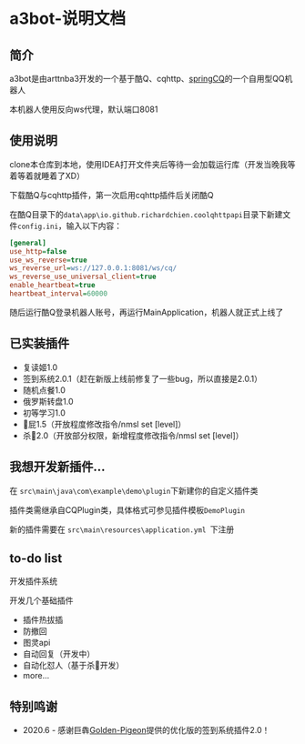 # a3bot-说明文档
## 简介
a3bot是由arttnba3开发的一个基于酷Q、cqhttp、[springCQ](https://github.com/lz1998/Spring-CQ)的一个自用型QQ机器人

本机器人使用反向ws代理，默认端口8081

## 使用说明
clone本仓库到本地，使用IDEA打开文件夹后等待一会加载运行库（开发当晚我等着等着就睡着了XD）

下载酷Q与cqhttp插件，第一次启用cqhttp插件后关闭酷Q

在酷Q目录下的```data\app\io.github.richardchien.coolqhttpapi```目录下新建文件```config.ini```，输入以下内容：

```ini
[general]
use_http=false
use_ws_reverse=true
ws_reverse_url=ws://127.0.0.1:8081/ws/cq/
ws_reverse_use_universal_client=true
enable_heartbeat=true
heartbeat_interval=60000
```

随后运行酷Q登录机器人账号，再运行MainApplication，机器人就正式上线了

## 已实装插件
- 复读姬1.0
- 签到系统2.0.1（赶在新版上线前修复了一些bug，所以直接是2.0.1）
- 随机点餐1.0
- 俄罗斯转盘1.0
- 初等学习1.0
- 🌈屁1.5（开放程度修改指令/nmsl set [level]）
- 杀🐎2.0（开放部分权限，新增程度修改指令/nmsl set [level]）

## 我想开发新插件...

在 ```src\main\java\com\example\demo\plugin```下新建你的自定义插件类

插件类需继承自CQPlugin类，具体格式可参见插件模板```DemoPlugin```

新的插件需要在 ```src\main\resources\application.yml ```下注册

## to-do list
开发插件系统

开发几个基础插件

- 插件热拔插
- 防撤回
- 图灵api
- 自动回复（开发中）
- 自动化怼人（基于杀🐎开发）
- more...

## 特别鸣谢

- 2020.6 - 感谢巨犇[Golden-Pigeon](https://github.com/Golden-Pigeon)提供的优化版的签到系统插件2.0！